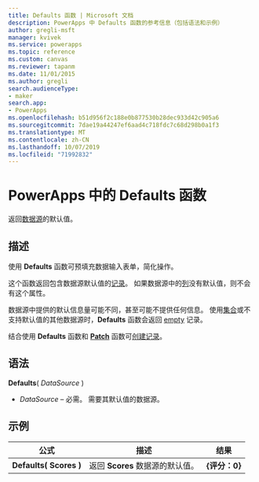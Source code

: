 ```yaml
---
title: Defaults 函数 | Microsoft 文档
description: PowerApps 中 Defaults 函数的参考信息（包括语法和示例）
author: gregli-msft
manager: kvivek
ms.service: powerapps
ms.topic: reference
ms.custom: canvas
ms.reviewer: tapanm
ms.date: 11/01/2015
ms.author: gregli
search.audienceType:
- maker
search.app:
- PowerApps
ms.openlocfilehash: b51d956f2c188e0b877530b28dec933d42c905a6
ms.sourcegitcommit: 7dae19a44247ef6aad4c718fdc7c68d298b0a1f3
ms.translationtype: MT
ms.contentlocale: zh-CN
ms.lasthandoff: 10/07/2019
ms.locfileid: "71992832"
---
```

# <a name="defaults-function-in-powerapps"></a>PowerApps 中的 Defaults 函数
返回[数据源](../working-with-data-sources.md)的默认值。  

## <a name="description"></a>描述
使用 **Defaults** 函数可预填充数据输入表单，简化操作。

这个函数返回包含数据源默认值的[记录](../working-with-tables.md#records)。  如果数据源中的[列](../working-with-tables.md#columns)没有默认值，则不会有这个属性。

数据源中提供的默认信息量可能不同，甚至可能不提供任何信息。  使用[集合](../working-with-data-sources.md#collections)或不支持默认值的其他数据源时，**Defaults** 函数会返回 [empty](function-isblank-isempty.md) 记录。

结合使用 **Defaults** 函数和 **[Patch](function-patch.md)** 函数可[创建记录](../working-with-data-sources.md)。

## <a name="syntax"></a>语法
**Defaults**( *DataSource* )

* *DataSource* – 必需。 需要其默认值的数据源。

## <a name="examples"></a>示例

| 公式 | 描述 | 结果 |
| --- | --- | --- |
| **Defaults(&nbsp;Scores&nbsp;)** |返回 **Scores** 数据源的默认值。 |**{评分：0}** |

